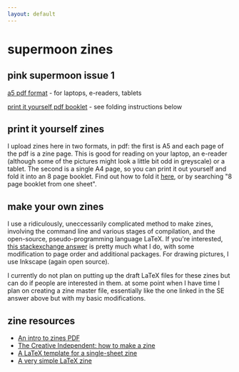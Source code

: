 ```yaml
---
layout: default
---
```

# supermoon zines

## pink supermoon issue 1
[a5 pdf format](meabnimurcu.github.io/zines/pinksupermoon1/pinksupermoon1a5.pdf) - for laptops, e-readers, tablets

[print it yourself pdf booklet](meabnimurcu.github.io/zines/pinksupermoon1/pinksupermoon1booklet.pdf) - see folding instructions below

## print it yourself zines

I upload zines here in two formats, in pdf: the first is A5 and each page of the pdf is a zine page. This is good for reading on your laptop, an e-reader (although some of the pictures might look a little bit odd in greyscale) or a tablet. The second is a single A4 page, so you can print it out yourself and fold it into an 8 page booklet. Find out how to fold it [here](https://pocketmod.com/howto), or by searching "8 page booklet from one sheet".


## make your own zines

I use a ridiculously, uneccessarily complicated method to make zines, involving the command line and various stages of compilation, and the open-source, pseudo-programming language LaTeX. If you're interested, [this stackexchange answer](https://tex.stackexchange.com/questions/463741/how-to-create-template-for-foldable-booklet-requires-rotating-and-reordering-pa) is pretty much what I do, with some modification to page order and additional packages. For drawing pictures, I use Inkscape (again open source). 

I currently do not plan on putting up the draft LaTeX files for these zines but can do if people are interested in them. at some point when I have time I plan on creating a zine master file, essentially like the one linked in the SE answer above but with my basic modifications.

## zine resources

* [An intro to zines PDF](https://wemakezines.com/wp-content/uploads/2017/12/DIY-No2-Zines-2.pdf)
* [The Creative Independent: how to make a zine](https://thecreativeindependent.com/guides/how-to-make-a-zine/)
* [A LaTeX template for a single-sheet zine](https://github.com/polychora-org/8up-zine)
* [A very simple LaTeX zine](https://tex.stackexchange.com/questions/463741/how-to-create-template-for-foldable-booklet-requires-rotating-and-reordering-pa)
